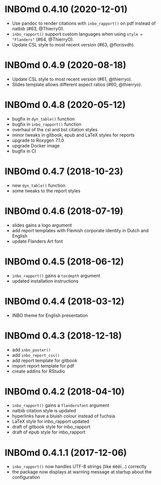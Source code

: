 # INBOmd 0.4.10 (2020-12-01)

- Use pandoc to render citations with `inbo_rapport()` on pdf instead of natbib
  (#63, @ThierryO).
- `inbo_rapport()` support custom languages when using `style = "Flanders"`
  (#64, @ThierryO).
- Update CSL style to most recent version (#63, @florisvdh).

# INBOmd 0.4.9 (2020-08-18)

- Update CSL style to most recent version (#61, @thierryo).
- Slides template allows different aspect ratios (#60, @thierryo).

# INBOmd 0.4.8 (2020-05-12)

- bugfix in `dyn_table()` function
- bugfix in `inbo_rapport()` function
- overhaul of the csl and bst citation styles
- minor tweaks in gitbook, epub and LaTeX styles for reports
- upgrade to Roxygen 7.1.0
- upgrade Docker image
- bugfix in CI

# INBOmd 0.4.7 (2018-10-23)

- new `dyn_table()` function
- some tweaks to the report styles

# INBOmd 0.4.6 (2018-07-19)

- slides gains a logo argument
- add report templates with Flemish corporate identity in Dutch and English
- update Flanders Art font

# INBOmd 0.4.5 (2018-06-12)

- `inbo_rapport()` gains a `tocdepth` argument
- updated installation instructions

# INBOmd 0.4.4 (2018-03-12)

- INBO theme for English presentation

# INBOmd 0.4.3 (2018-12-18)

- add `inbo_poster()`
- add `inbo_report_css()`
- add report template for gitbook
- import report template for pdf
- create addins for RStudio

# INBOmd 0.4.2 (2018-04-10)

- `inbo_rapport()` gains a `flandersfont` argument
- natbib citation style is updated
- hyperlinks have a bluish colour instead of fuchsia
- LaTeX style for inbo_rapport updated
- draft of gitbook style for inbo_rapport
- draft of epub style for inbo_rapport

# INBOmd 0.4.1.1 (2017-12-06)

- `inbo_rapport()` now handles UTF-8 strings (like éëèï...) correctly
- the package now displays at warning message at startup about the configuration
